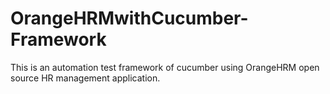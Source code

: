 # OrangeHRMwithCucumber-Framework
This is an automation test framework of cucumber using OrangeHRM open source HR management application.
